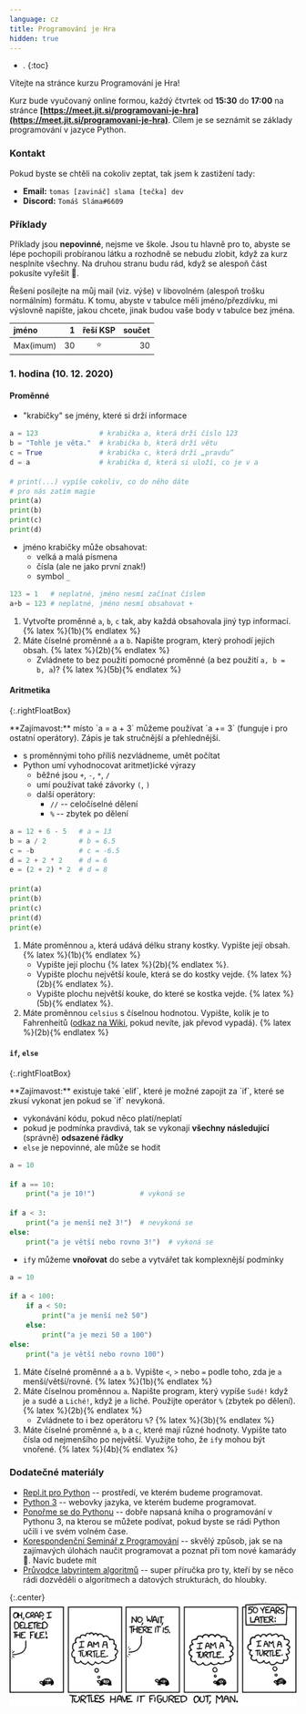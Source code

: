 ```yaml
---
language: cz
title: Programování je Hra
hidden: true
---
```


- .
{:toc}

Vítejte na stránce kurzu Programování je Hra!

Kurz bude vyučovaný online formou, každý čtvrtek od **15:30** do **17:00** na stránce **[https://meet.jit.si/programovani-je-hra](https://meet.jit.si/programovani-je-hra)**. Cílem je se seznámit se základy programování v jazyce Python.

### Kontakt
Pokud byste se chtěli na cokoliv zeptat, tak jsem k zastižení tady:

- **Email:** `tomas [zavináč] slama [tečka] dev`
- **Discord:** `Tomáš Sláma#6609`

### Příklady
Příklady jsou **nepovinné**, nejsme ve škole. Jsou tu hlavně pro to, abyste se lépe pochopili probíranou látku a rozhodně se nebudu zlobit, když za kurz nesplníte všechny. Na druhou stranu budu rád, když se alespoň část pokusíte vyřešit 🙂.

Řešení posílejte na můj mail (viz. výše) v libovolném (alespoň trošku normálním) formátu. K tomu, abyste v tabulce měli jméno/přezdívku, mi výslovně napište, jakou chcete, jinak budou vaše body v tabulce bez jména.

| jméno     | 1   | řeší KSP | součet |
| :--       | --: | :-:      | --:    |
| Max(imum) | 30  | ⭐       | 30     |

### 1. hodina (10. 12. 2020)

#### Proměnné
- "krabičky" se jmény, které si drží informace

```python
a = 123               # krabička a, která drží číslo 123
b = "Tohle je věta."  # krabička b, která drží větu
c = True              # krabička c, která drží „pravdu“
d = a                 # krabička d, která si uloží, co je v a

# print(...) vypíše cokoliv, co do něho dáte
# pro nás zatím magie
print(a)
print(b)
print(c)
print(d)
```

- jméno krabičky může obsahovat:
	- velká a malá písmena
	- čísla (ale ne jako první znak!)
	- symbol `_`

```python
123 = 1   # neplatné, jméno nesmí začínat číslem
a+b = 123 # neplatné, jméno nesmí obsahovat +
```

1. Vytvořte proměnné `a`, `b`, `c` tak, aby každá obsahovala jiný typ informací. {% latex %}(1b){% endlatex %}
2. Máte číselné proměnné `a` a `b`. Napište program, který prohodí jejich obsah. {% latex %}(2b){% endlatex %}
	* Zvládnete to bez použití pomocné proměnné (a bez použití `a, b = b, a`)? {% latex %}(5b){% endlatex %}

#### Aritmetika

{:.rightFloatBox}
<div markdown="1">
**Zajímavost:** místo `a = a + 3` můžeme používat `a += 3` (funguje i pro ostatní operátory). Zápis je tak stručnější a přehlednější.
</div>

- s proměnnými toho příliš nezvládneme, umět počítat
- Python umí vyhodnocovat aritmet)ické výrazy
	- běžné jsou `+`, `-`, `*`, `/`
	- umí používat také závorky `(`, `)`
	- další operátory:
		- `//` -- celočíselné dělení
		- `%` -- zbytek po dělení

```python
a = 12 + 6 - 5   # a = 13
b = a / 2        # b = 6.5
c = -b           # c = -6.5
d = 2 + 2 * 2    # d = 6
e = (2 + 2) * 2  # d = 8

print(a)
print(b)
print(c)
print(d)
print(e)
```

1. Máte proměnnou `a`, která udává délku strany kostky. Vypište její obsah. {% latex %}(1b){% endlatex %}
	* Vypište její plochu {% latex %}(2b){% endlatex %}.
	* Vypište plochu největší koule, která se do kostky vejde. {% latex %}(2b){% endlatex %}.
	* Vypište plochu největší kouke, do které se kostka vejde. {% latex %}(5b){% endlatex %}.
2. Máte proměnnou `celsius` s číselnou hodnotou. Vypište, kolik je to Fahrenheitů ([odkaz na Wiki](https://cs.wikipedia.org/wiki/Stupeň_Fahrenheita), pokud nevíte, jak převod vypadá). {% latex %}(2b){% endlatex %}

#### `if`, `else`

{:.rightFloatBox}
<div markdown="1">
**Zajímavost:** existuje také `elif`, které je možné zapojit za `if`, které se zkusí vykonat jen pokud se `if` nevykoná.
</div>

- vykonávání kódu, pokud něco platí/neplatí
- pokud je podmínka pravdivá, tak se vykonají **všechny následující** (správně) **odsazené řádky**
- `else` je nepovinné, ale může se hodit

```python
a = 10

if a == 10:
	print("a je 10!")           # vykoná se

if a < 3:
	print("a je menší než 3!")  # nevykoná se
else:
	print("a je větší nebo rovno 3!")  # vykoná se
```

- `if`y můžeme **vnořovat** do sebe a vytvářet tak komplexnější podmínky

```python
a = 10

if a < 100:
	if a < 50:
		print("a je menší než 50")
	else:
		print("a je mezi 50 a 100")
else:
	print("a je větší nebo rovno 100")
```

1. Máte číselné proměnné `a` a `b`. Vypište `<`, `>` nebo `=` podle toho, zda je `a` menší/větší/rovné. {% latex %}(1b){% endlatex %}
2. Máte číselnou proměnnou `a`. Napište program, který vypíše `Sudé!` když je `a` sudé a `Liché!`, když je `a` liché. Použijte operátor `%` (zbytek po dělení). {% latex %}(2b){% endlatex %}
	- Zvládnete to i bez operátoru `%`? {% latex %}(3b){% endlatex %}
3. Máte číselné proměnné `a`, `b` a `c`, které mají různé hodnoty. Vypište tato čísla od nejmenšího po největší. Využijte toho, že `if`y mohou být vnořené. {% latex %}(4b){% endlatex %}

### Dodatečné materiály

- [Repl.it pro Python](https://repl.it/languages/python3) -- prostředí, ve kterém budeme programovat.
- [Python 3](https://www.python.org/downloads/) -- webovky jazyka, ve kterém budeme programovat.
- [Ponořme se do Pythonu](http://diveintopython3.py.cz/index.html) -- dobře napsaná kniha o programování v Pythonu 3, na kterou se můžete podívat, pokud byste se rádi Python učili i ve svém volném čase.
- [Korespondenční Seminář z Programování](http://ksp.mff.cuni.cz/z/) -- skvělý způsob, jak se na zajímavých úlohách naučit programovat a poznat při tom nové kamarády 🙂. Navíc budete mít 
- [Průvodce labyrintem algoritmů](http://pruvodce.ucw.cz/) -- super příručka pro ty, kteří by se něco rádi dozvěděli o algoritmech a datových strukturách, do hloubky.

{:.center}
![Programování v kostce.](/assets/programovani-je-hra/turtles.png)
